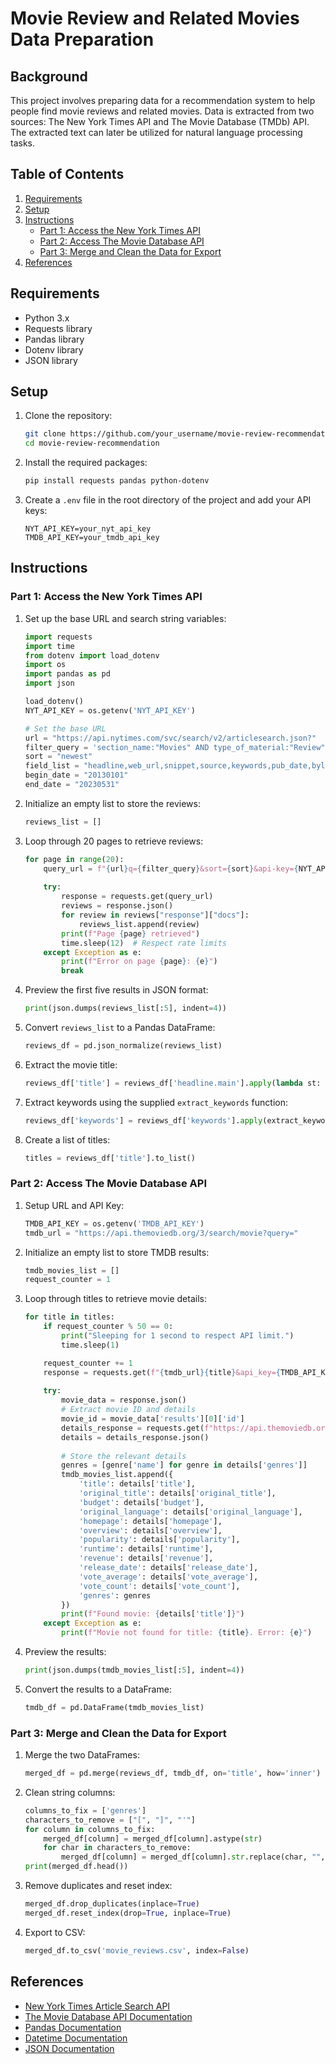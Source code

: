 # Movie Review and Related Movies Data Preparation

## Background

This project involves preparing data for a recommendation system to help people find movie reviews and related movies. Data is extracted from two sources: The New York Times API and The Movie Database (TMDb) API. The extracted text can later be utilized for natural language processing tasks.

## Table of Contents
1. [Requirements](#requirements)
2. [Setup](#setup)
3. [Instructions](#instructions)
   - [Part 1: Access the New York Times API](#part-1-access-the-new-york-times-api)
   - [Part 2: Access The Movie Database API](#part-2-access-the-movie-database-api)
   - [Part 3: Merge and Clean the Data for Export](#part-3-merge-and-clean-the-data-for-export)
4. [References](#references)

## Requirements

- Python 3.x
- Requests library
- Pandas library
- Dotenv library
- JSON library

## Setup

1. Clone the repository:
    ```bash
    git clone https://github.com/your_username/movie-review-recommendation.git
    cd movie-review-recommendation
    ```

2. Install the required packages:
    ```bash
    pip install requests pandas python-dotenv
    ```

3. Create a `.env` file in the root directory of the project and add your API keys:
    ```plaintext
    NYT_API_KEY=your_nyt_api_key
    TMDB_API_KEY=your_tmdb_api_key
    ```

## Instructions

### Part 1: Access the New York Times API

1. Set up the base URL and search string variables:
   ```python
   import requests
   import time
   from dotenv import load_dotenv
   import os
   import pandas as pd
   import json

   load_dotenv()
   NYT_API_KEY = os.getenv('NYT_API_KEY')

   # Set the base URL
   url = "https://api.nytimes.com/svc/search/v2/articlesearch.json?"
   filter_query = 'section_name:"Movies" AND type_of_material:"Review" AND headline:"love"'
   sort = "newest"
   field_list = "headline,web_url,snippet,source,keywords,pub_date,byline,word_count"
   begin_date = "20130101"
   end_date = "20230531"
   ```

2. Initialize an empty list to store the reviews:
   ```python
   reviews_list = []
   ```

3. Loop through 20 pages to retrieve reviews:
   ```python
   for page in range(20):
       query_url = f"{url}q={filter_query}&sort={sort}&api-key={NYT_API_KEY}&page={page}&begin_date={begin_date}&end_date={end_date}&fl={field_list}"
       
       try:
           response = requests.get(query_url)
           reviews = response.json()
           for review in reviews["response"]["docs"]:
               reviews_list.append(review)
           print(f"Page {page} retrieved")
           time.sleep(12)  # Respect rate limits
       except Exception as e:
           print(f"Error on page {page}: {e}")
           break
   ```

4. Preview the first five results in JSON format:
   ```python
   print(json.dumps(reviews_list[:5], indent=4))
   ```

5. Convert `reviews_list` to a Pandas DataFrame:
   ```python
   reviews_df = pd.json_normalize(reviews_list)
   ```

6. Extract the movie title:
   ```python
   reviews_df['title'] = reviews_df['headline.main'].apply(lambda st: st[st.find("\u2018")+1:st.find("\u2019 Review")])
   ```

7. Extract keywords using the supplied `extract_keywords` function:
   ```python
   reviews_df['keywords'] = reviews_df['keywords'].apply(extract_keywords)
   ```

8. Create a list of titles:
   ```python
   titles = reviews_df['title'].to_list()
   ```

### Part 2: Access The Movie Database API

1. Setup URL and API Key:
   ```python
   TMDB_API_KEY = os.getenv('TMDB_API_KEY')
   tmdb_url = "https://api.themoviedb.org/3/search/movie?query="
   ```

2. Initialize an empty list to store TMDB results:
   ```python
   tmdb_movies_list = []
   request_counter = 1
   ```

3. Loop through titles to retrieve movie details:
   ```python
   for title in titles:
       if request_counter % 50 == 0:
           print("Sleeping for 1 second to respect API limit.")
           time.sleep(1)

       request_counter += 1
       response = requests.get(f"{tmdb_url}{title}&api_key={TMDB_API_KEY}")
       
       try:
           movie_data = response.json()
           # Extract movie ID and details
           movie_id = movie_data['results'][0]['id']
           details_response = requests.get(f"https://api.themoviedb.org/3/movie/{movie_id}?api_key={TMDB_API_KEY}")
           details = details_response.json()
           
           # Store the relevant details
           genres = [genre['name'] for genre in details['genres']]
           tmdb_movies_list.append({
               'title': details['title'],
               'original_title': details['original_title'],
               'budget': details['budget'],
               'original_language': details['original_language'],
               'homepage': details['homepage'],
               'overview': details['overview'],
               'popularity': details['popularity'],
               'runtime': details['runtime'],
               'revenue': details['revenue'],
               'release_date': details['release_date'],
               'vote_average': details['vote_average'],
               'vote_count': details['vote_count'],
               'genres': genres
           })
           print(f"Found movie: {details['title']}")
       except Exception as e:
           print(f"Movie not found for title: {title}. Error: {e}")
   ```

4. Preview the results:
   ```python
   print(json.dumps(tmdb_movies_list[:5], indent=4))
   ```

5. Convert the results to a DataFrame:
   ```python
   tmdb_df = pd.DataFrame(tmdb_movies_list)
   ```

### Part 3: Merge and Clean the Data for Export

1. Merge the two DataFrames:
   ```python
   merged_df = pd.merge(reviews_df, tmdb_df, on='title', how='inner')
   ```

2. Clean string columns:
   ```python
   columns_to_fix = ['genres']
   characters_to_remove = ["[", "]", "'"]
   for column in columns_to_fix:
       merged_df[column] = merged_df[column].astype(str)
       for char in characters_to_remove:
           merged_df[column] = merged_df[column].str.replace(char, "", regex=True)
   print(merged_df.head())
   ```

3. Remove duplicates and reset index:
   ```python
   merged_df.drop_duplicates(inplace=True)
   merged_df.reset_index(drop=True, inplace=True)
   ```

4. Export to CSV:
   ```python
   merged_df.to_csv('movie_reviews.csv', index=False)
   ```

## References

- [New York Times Article Search API](https://developer.nytimes.com/docs/articlesearch-product/1/overview)
- [The Movie Database API Documentation](https://developer.themoviedb.org/docs)
- [Pandas Documentation](https://pandas.pydata.org/pandas-docs/stable/)
- [Datetime Documentation](https://docs.python.org/3/library/datetime.html)
- [JSON Documentation](https://docs.python.org/3/library/json.html)

